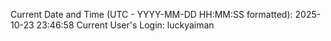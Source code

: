 Current Date and Time (UTC - YYYY-MM-DD HH:MM:SS formatted): 2025-10-23 23:46:58
Current User's Login: luckyaiman
